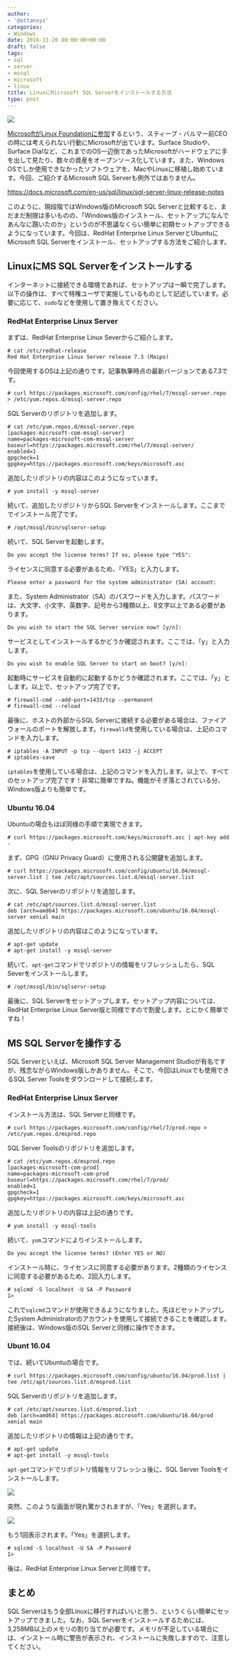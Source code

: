 ```yaml
---
author:
- '@ottanxyz'
categories:
- Windows
date: 2016-11-20 00:00:00+00:00
draft: false
tags:
- sql
- server
- mssql
- microsoft
- linux
title: LinuxにMicrosoft SQL Serverをインストールする方法
type: post
---
```


![](161120-58314ed6a9ab1.png)






[MicrosoftがLinux Foundationに参加](https://jp.techcrunch.com/2016/11/17/20161116microsoft-joins-the-linux-foundation/)するという、スティーブ・バルマー前CEOの時には考えられない行動にMicrosoftが出ています。Surface Studioや、Surface Dialなど、これまでのOS一辺倒であったMicrosoftがハードウェアに手を出して見たり、数々の資産をオープンソース化しています。また、Windows OSでしか使用できなかったソフトウェアを、MacやLinuxに移植し始めています。今回、ご紹介するMicrosoft SQL Serverも例外ではありません。



https://docs.microsoft.com/en-us/sql/linux/sql-server-linux-release-notes



このように、現段階ではWindows版のMicrosoft SQL Serverと比較すると、まだまだ制限は多いものの、「Windows版のインストール、セットアップになんであんなに躓いたのか」というのが不思議なくらい簡単に初期セットアップできるようになっています。今回は、RedHat Enterprise Linux ServerとUbuntuにMicrosoft SQL Serverをインストール、セットアップする方法をご紹介します。





## LinuxにMS SQL Serverをインストールする





インターネットに接続できる環境であれば、セットアップは一瞬で完了します。以下の操作は、すべて特権ユーザで実施しているものとして記述しています。必要に応じて、`sudo`などを使用して置き換えてください。





### RedHat Enterprise Linux Server





まずは、RedHat Enterprise Linux Severからご紹介します。





    # cat /etc/redhat-release
    Red Hat Enterprise Linux Server release 7.3 (Maipo)





今回使用するOSは上記の通りです。記事執筆時点の最新バージョンである7.3です。





    # curl https://packages.microsoft.com/config/rhel/7/mssql-server.repo > /etc/yum.repos.d/mssql-server.repo





SQL Serverのリポジトリを追加します。





    # cat /etc/yum.repos.d/mssql-server.repo
    [packages-microsoft-com-mssql-server]
    name=packages-microsoft-com-mssql-server
    baseurl=https://packages.microsoft.com/rhel/7/mssql-server/
    enabled=1
    gpgcheck=1
    gpgkey=https://packages.microsoft.com/keys/microsoft.asc





追加したリポジトリの内容はこのようになっています。





    # yum install -y mssql-server





続いて、追加したリポジトリからSQL Serverをインストールします。ここまででインストール完了です。





    # /opt/mssql/bin/sqlservr-setup





続いて、SQL Serverを起動します。





    Do you accept the license terms? If so, please type "YES":





ライセンスに同意する必要があるため、「YES」と入力します。





    Please enter a password for the system administrator (SA) account:





また、System Administrator（SA）のパスワードを入力します。パスワードは、大文字、小文字、英数字、記号から3種類以上、8文字以上である必要があります。





    Do you wish to start the SQL Server service now? [y/n]:





サービスとしてインストールするかどうか確認されます。ここでは、「y」と入力します。





    Do you wish to enable SQL Server to start on boot? [y/n]:





起動時にサービスを自動的に起動するかどうか確認されます。ここでは、「y」とします。以上で、セットアップ完了です。





    # firewall-cmd --add-port=1433/tcp --permanent
    # firewall-cmd --reload





最後に、ホストの外部からSQL Serverに接続する必要がある場合は、ファイアウォールのポートを解放します。`firewalld`を使用している場合は、上記のコマンドを入力します。





    # iptables -A INPUT -p tcp --dport 1433 -j ACCEPT
    # iptables-save





`iptables`を使用している場合は、上記のコマンドを入力します。以上で、すべてのセットアップ完了です！非常に簡単ですね。機能がそぎ落とされている分、Windows版よりも簡単です。





### Ubuntu 16.04





Ubuntuの場合もほぼ同様の手順で実現できます。





    # curl https://packages.microsoft.com/keys/microsoft.asc | apt-key add -





まず、GPG（GNU Privacy Guard）に使用される公開鍵を追加します。





    # curl https://packages.microsoft.com/config/ubuntu/16.04/mssql-server.list | tee /etc/apt/sources.list.d/mssql-server.list





次に、SQL Serverのリポジトリを追加します。





    # cat /etc/apt/sources.list.d/mssql-server.list
    deb [arch=amd64] https://packages.microsoft.com/ubuntu/16.04/mssql-server xenial main





追加したリポジトリの内容はこのようになっています。





    # apt-get update
    # apt-get install -y mssql-server





続いて、`apt-get`コマンドでリポジトリの情報をリフレッシュしたら、SQL Severをインストールします。





    # /opt/mssql/bin/sqlservr-setup





最後に、SQL Serverをセットアップします。セットアップ内容については、RedHat Enterprise Linux Server版と同様ですので割愛します。とにかく簡単ですね！





## MS SQL Serverを操作する





SQL Serverといえば、Microsoft SQL Server Management Studioが有名ですが、残念ながらWindows版しかありません。そこで、今回はLinuxでも使用できるSQL Server Toolsをダウンロードして接続します。





### RedHat Enterprise Linux Server





インストール方法は、SQL Serverと同様です。





    # curl https://packages.microsoft.com/config/rhel/7/prod.repo > /etc/yum.repos.d/msprod.repo





SQL Server Toolsのリポジトリを追加します。





    # cat /etc/yum.repos.d/msprod.repo
    [packages-microsoft-com-prod]
    name=packages-microsoft-com-prod
    baseurl=https://packages.microsoft.com/rhel/7/prod/
    enabled=1
    gpgcheck=1
    gpgkey=https://packages.microsoft.com/keys/microsoft.asc





追加したリポジトリの内容は上記の通りです。





    # yum install -y mssql-tools





続いて、`yum`コマンドによりインストールします。





    Do you accept the license terms? (Enter YES or NO)





インストール時に、ライセンスに同意する必要があります。2種類のライセンスに同意する必要があるため、2回入力します。





    # sqlcmd -S localhost -U SA -P Password
    1>





これで`sqlcmd`コマンドが使用できるようになりました。先ほどセットアップしたSystem Administratorのアカウントを使用して接続できることを確認します。接続後は、Windows版のSQL Serverと同様に操作できます。





### Ubunt 16.04





では、続いてUbuntuの場合です。





    # curl https://packages.microsoft.com/config/ubuntu/16.04/prod.list | tee /etc/apt/sources.list.d/msprod.list





SQL Serverのリポジトリを追加します。





    # cat /etc/apt/sources.list.d/msprod.list
    deb [arch=amd64] https://packages.microsoft.com/ubuntu/16.04/prod xenial main





追加したリポジトリの情報は上記の通りです。





    # apt-get update
    # apt-get install -y mssql-tools





`apt-get`コマンドでリポジトリ情報をリフレッシュ後に、SQL Server Toolsをインストールします。





![](161120-5831544ac81e5.png)






突然、このような画面が現れ驚かされますが、「Yes」を選択します。





![](161120-583154542e955.png)






もう1回表示されます。「Yes」を選択します。





    # sqlcmd -S localhost -U SA -P Password
    1>





後は、RedHat Enterprise Linux Serverと同様です。





## まとめ





SQL Serverはもう全部Linuxに移行すればいいと思う、というくらい簡単にセットアップできました。なお、SQL Serverをインストールするためには、3,258MB以上のメモリの割り当てが必要です。メモリが不足している場合には、インストール時に警告が表示され、インストールに失敗しますので、注意してください。
